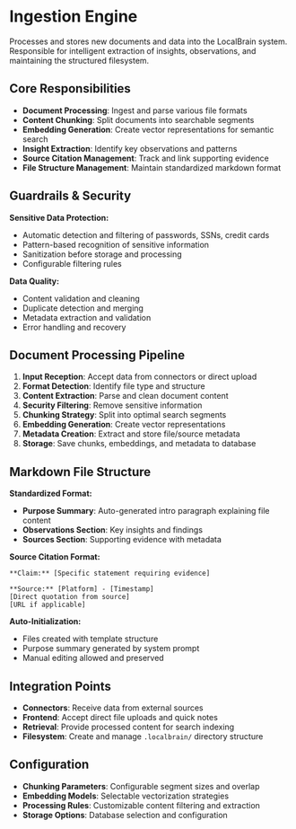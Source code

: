 # Ingestion Engine

Processes and stores new documents and data into the LocalBrain system. Responsible for intelligent extraction of insights, observations, and maintaining the structured filesystem.

## Core Responsibilities

- **Document Processing**: Ingest and parse various file formats
- **Content Chunking**: Split documents into searchable segments
- **Embedding Generation**: Create vector representations for semantic search
- **Insight Extraction**: Identify key observations and patterns
- **Source Citation Management**: Track and link supporting evidence
- **File Structure Management**: Maintain standardized markdown format

## Guardrails & Security

**Sensitive Data Protection:**
- Automatic detection and filtering of passwords, SSNs, credit cards
- Pattern-based recognition of sensitive information
- Sanitization before storage and processing
- Configurable filtering rules

**Data Quality:**
- Content validation and cleaning
- Duplicate detection and merging
- Metadata extraction and validation
- Error handling and recovery

## Document Processing Pipeline

1. **Input Reception**: Accept data from connectors or direct upload
2. **Format Detection**: Identify file type and structure
3. **Content Extraction**: Parse and clean document content
4. **Security Filtering**: Remove sensitive information
5. **Chunking Strategy**: Split into optimal search segments
6. **Embedding Generation**: Create vector representations
7. **Metadata Creation**: Extract and store file/source metadata
8. **Storage**: Save chunks, embeddings, and metadata to database

## Markdown File Structure

**Standardized Format:**
- **Purpose Summary**: Auto-generated intro paragraph explaining file content
- **Observations Section**: Key insights and findings
- **Sources Section**: Supporting evidence with metadata

**Source Citation Format:**
```
**Claim:** [Specific statement requiring evidence]

**Source:** [Platform] - [Timestamp]
[Direct quotation from source]
[URL if applicable]
```

**Auto-Initialization:**
- Files created with template structure
- Purpose summary generated by system prompt
- Manual editing allowed and preserved

## Integration Points

- **Connectors**: Receive data from external sources
- **Frontend**: Accept direct file uploads and quick notes
- **Retrieval**: Provide processed content for search indexing
- **Filesystem**: Create and manage `.localbrain/` directory structure

## Configuration

- **Chunking Parameters**: Configurable segment sizes and overlap
- **Embedding Models**: Selectable vectorization strategies
- **Processing Rules**: Customizable content filtering and extraction
- **Storage Options**: Database selection and configuration
